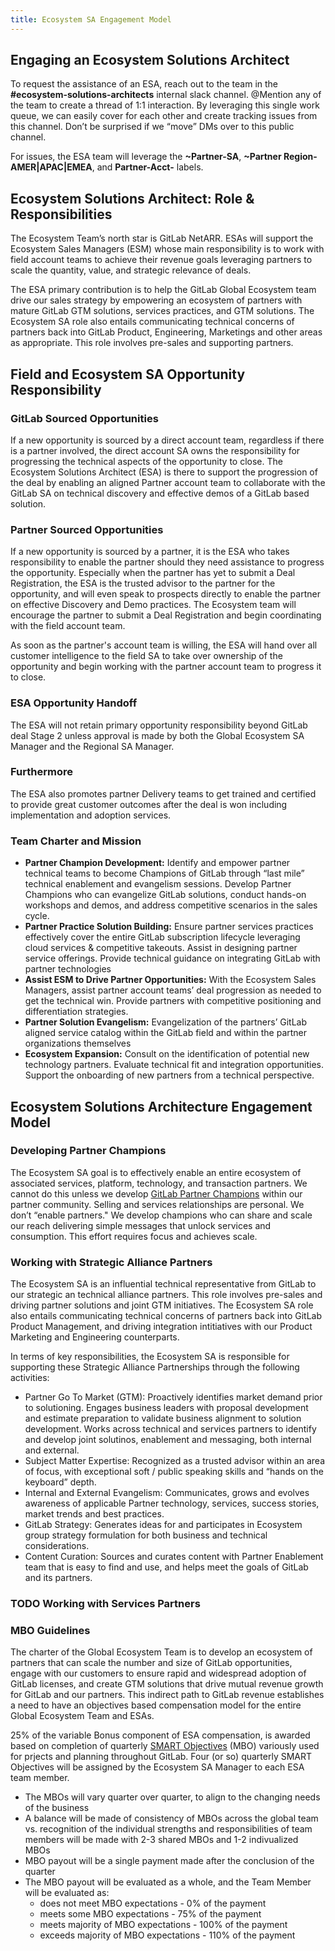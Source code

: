 ```yaml
---
title: Ecosystem SA Engagement Model
---
```


## Engaging an Ecosystem Solutions Architect

To request the assistance of an ESA, reach out to the team in the **#ecosystem-solutions-architects** internal slack channel.  @Mention any of the team to create a thread of 1:1 interaction.  By leveraging this single work queue, we can easily cover for each other and create tracking issues from this channel.  Don’t be surprised if we “move” DMs over to this public channel.

For issues, the ESA team will leverage the **~Partner-SA**, **~Partner Region-AMER|APAC|EMEA**, and **Partner-Acct-<Name>** labels.

## Ecosystem Solutions Architect: Role & Responsibilities

The Ecosystem Team’s north star is GitLab NetARR.  ESAs will support the Ecosystem Sales Managers (ESM) whose main responsibility is to work with field account teams to achieve their revenue goals leveraging partners to scale the quantity, value, and strategic relevance of deals.  

The ESA primary contribution is to help the GitLab Global Ecosystem team drive our sales strategy by empowering an ecosystem of partners with mature GitLab GTM solutions, services practices, and GTM solutions.  The Ecosystem SA role also entails communicating technical concerns of partners back into GitLab Product, Engineering, Marketings and other areas as appropriate. This role involves pre-sales and supporting partners. 

## Field and Ecosystem SA Opportunity Responsibility

### GitLab Sourced Opportunities

If a new opportunity is sourced by a direct account team, regardless if there is a partner involved, the direct account SA owns the responsibility for progressing the technical aspects of the opportunity to close. The Ecosystem Solutions Architect (ESA) is there to support the progression of the deal by enabling an aligned Partner account team to collaborate with the GitLab SA on technical discovery and effective demos of a GitLab based solution.

### Partner Sourced Opportunities

If a new opportunity is sourced by a partner, it is the ESA who takes responsibility to enable the partner should they need assistance to progress the opportunity. Especially when the partner has yet to submit a Deal Registration, the ESA is the trusted advisor to the partner for the opportunity, and will even speak to prospects directly to enable the partner on effective Discovery and Demo practices. The Ecosystem team will encourage the partner to submit a Deal Registration and begin coordinating with the field account team.

As soon as the partner's account team is willing, the ESA will hand over all customer intelligence to the field SA to take over ownership of the opportunity and begin working with the partner account team to progress it to close.

### ESA Opportunity Handoff

The ESA will not retain primary opportunity responsibility beyond GitLab deal Stage 2 unless approval is made by both the Global Ecosystem SA Manager and the Regional SA Manager.  

### Furthermore

The ESA also promotes partner Delivery teams to get trained and certified to provide great customer outcomes after the deal is won including implementation and adoption services.

### Team Charter and Mission

- **Partner Champion Development:** Identify and empower partner technical teams to become Champions of GitLab through “last mile” technical enablement and evangelism sessions.  Develop Partner Champions who can evangelize GitLab solutions, conduct hands-on workshops and demos, and address competitive scenarios in the sales cycle.
- **Partner Practice Solution Building:** Ensure partner services practices effectively cover the entire GitLab subscription lifecycle leveraging cloud services & competitive takeouts.  Assist in designing partner service offerings.  Provide technical guidance on integrating GitLab with partner technologies
- **Assist ESM to Drive Partner Opportunities:** With the Ecosystem Sales Managers, assist partner account teams’ deal progression as needed to get the technical win.  Provide partners with competitive positioning and differentiation strategies.
- **Partner Solution Evangelism:** Evangelization of the partners’ GitLab aligned service catalog within the GitLab field and within the partner organizations themselves
- **Ecosystem Expansion:** Consult on the identification of potential new technology partners.  Evaluate technical fit and integration opportunities.  Support the onboarding of new partners from a technical perspective.

## Ecosystem Solutions Architecture Engagement Model

### Developing Partner Champions 

The Ecosystem SA goal is to effectively enable an entire ecosystem of associated services, platform, technology, and transaction partners.  We cannot do this unless we develop [GitLab Partner Champions](/handbook/resellers/partner-champions-program/) within our partner community.  Selling and services relationships are personal.  We don’t “enable partners."  We develop champions who can share and scale our reach delivering simple messages that unlock services and consumption.  This effort requires focus and achieves scale.

### Working with Strategic Alliance Partners

The Ecosystem SA is an influential technical representative from GitLab to our strategic an technical alliance partners. This role involves pre-sales and driving partner solutions and joint GTM initiatives.  The Ecosystem SA role also entails communicating technical concerns of partners back into GitLab Product Management, and driving integration intitiatives with our Product Marketing and Engineering counterparts. 

In terms of key responsibilities, the Ecosystem SA is responsible for supporting these Strategic Alliance Partnerships through the following activities:

- Partner Go To Market (GTM): Proactively identifies market demand prior to solutioning. Engages business leaders with proposal development and estimate preparation to validate business alignment to solution development.  Works across technical and services partners to identify and develop joint solutinos, enablement and messaging, both internal and external.  
- Subject Matter Expertise: Recognized as a trusted advisor within an area of focus, with exceptional soft / public speaking skills and “hands on the keyboard” depth. 
- Internal and External Evangelism: Communicates, grows and evolves awareness of applicable Partner technology, services, success stories, market trends and best practices.
- GitLab Strategy: Generates ideas for and participates in Ecosystem group strategy formulation for both business and technical considerations.
- Content Curation: Sources and curates content with Partner Enablement team that is easy to find and use, and helps meet the goals of GitLab and its partners.

### TODO Working with Services Partners 

### MBO Guidelines

The charter of the Global Ecosystem Team is to develop an ecosystem of partners that can scale the number and size of GitLab opportunities, engage with our customers to ensure rapid and widespread adoption of GitLab licenses, and create GTM solutions that drive mutual revenue growth for GitLab and our partners.  This indirect path to GitLab revenue establishes a need to have an objectives based compensation model for the entire Global Ecosystem Team and ESAs.

25% of the variable Bonus component of ESA compensation, is awarded based on completion of quarterly [SMART Objectives](https://www.mindtools.com/a4wo118/smart-goals) (MBO) variously used for prjects and planning throughout GitLab.  Four (or so) quarterly SMART Objectives will be assigned by the Ecosystem SA Manager to each ESA team member.

- The MBOs will vary quarter over quarter, to align to the changing needs of the business
- A balance will be made of consistency of MBOs across the global team vs. recognition of the individual strengths and responsibilities of team members will be made with 2-3 shared MBOs and 1-2 indivualized MBOs
- MBO payout will be a single payment made after the conclusion of the quarter
- The MBO payout will be evaluated as a whole, and the Team Member will be evaluated as:
  - does not meet MBO expectations - 0% of the payment
  - meets some MBO expectations - 75% of the payment
  - meets majority of MBO expectations - 100% of the payment
  - exceeds majority of MBO expectations - 110% of the payment
